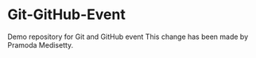 # Git-GitHub-Event
Demo repository for Git and GitHub event
This change has been made by Pramoda Medisetty.

